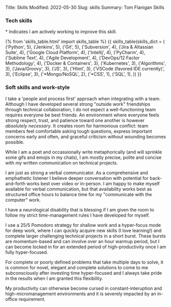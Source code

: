 Title: Skills
Modified: 2022-05-30
Slug: skills
Summary: Tom Flanigan Skills

### Tech skills

\* Indicates I am actively working to improve this skill.

{% from 'skills_table.html' import skills_table %}
{{ skills_table(skills_dict = (
    ('Python', 5),
    ('Jenkins', 5),
    ('Git', 5),
    ('Subversion', 4),
    ('Jira & Altassian Suite', 4),
    ('Google Cloud Platform', 4),
    ('Intellij', 4),
    ('PyCharm', 4),
    ('Sublime Text', 4),
    ('Agile Development', 4),
    ('DevOps/12 Factor Methodology', 4),
    ('Docker & Containers', 3),
    ('Kubernetes', 3),
    ('Algorithms', 3),
    ('Java/Groovy', 3),
    ('JS', 3),
    ('Html', 3),
    ('VSCode (favored IDE currently)', 3),
    ('Eclipse', 3),
    ('*Mongo/NoSQL', 2),
    ('*CSS', 1),
    ('SQL', 1),
    )) }}

### Soft skills and work-style

I take a 'people and process first' approach when integrating with a team.
Although I have developed several strong "outside work" friendships through technical collaboration, I do not expect a well-functioning team requires everyone be best friends.
An environment where everyone feels strong respect, trust, and patience toward one another is however *absolutely necessary*.
It creates room for harmonious conflict: team members feel comfortable asking tough questions, express important concerns early and often, and graceful criticism without wounding becomes possible.  
  
While I am a poet and occassionally write metaphorically (and will sprinkle some gifs and emojis in my chats), I am mostly precise, polite and concise with my written communication on technical projects.  

I am just as strong a verbal communicator.
As a comprehensive and emphathetic listener I believe deeper conversation with potential for back-and-forth works best over video or in-person.
I am happy to make myself available for verbal communication, but that availability works best as structured office hours to balance time for my "communicate with the computer" work.  
  
I have a neurological disability that is blessing if I am given the room to follow my strict time-management rules I have developed for myself.  

I use a 25/5 Pomodoro strategy for shallow work and a hyper-focus mode for deep work, where I can quickly acquire new skills (I love learning!) and complete larger challenging technical projects in a short burst.
These bursts are momentum-based and can involve over an hour warmup period, but I can become locked in for an extended period of high-productivity once I am fully hyper-focused.  

For complete or poorly defined problems that take multiple days to solve, it is common for novel, elegant and complete solutions to come to me subconsciously after investing time hyper-focused and I always take pride in the results when I am granted this flexibility.  

My productivity can otherwise become cursed in constant-interuption and high-micromanagement environments and it is severely impacted by an in-office requirement.